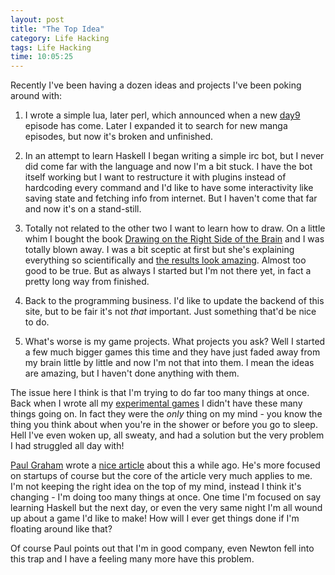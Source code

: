 ```yaml
---
layout: post
title: "The Top Idea"
category: Life Hacking
tags: Life Hacking
time: 10:05:25
---
```

Recently I've been having a dozen ideas and projects I've been poking around with:

1. I wrote a simple lua, later perl, which announced when a new [day9](http://day9tv.blip.tv/) episode has come. Later I expanded it to search for new manga episodes, but now it's broken and unfinished.

2. In an attempt to learn Haskell I began writing a simple irc bot, but I never did come far with the language and now I'm a bit stuck. I have the bot itself working but I want to restructure it with plugins instead of hardcoding every command and I'd like to have some interactivity like saving state and fetching info from internet. But I haven't come that far and now it's on a stand-still.

3. Totally not related to the other two I want to learn how to draw. On a little whim I bought the book [Drawing on the Right Side of the Brain](http://www.drawright.com/) and I was totally blown away. I was a bit sceptic at first but she's explaining everything so scientifically and [the results look amazing](http://drawright.com/gallery.htm). Almost too good to be true. But as always I started but I'm not there yet, in fact a pretty long way from finished.

4. Back to the programming business. I'd like to update the backend of this site, but to be fair it's not *that* important. Just something that'd be nice to do.

5. What's worse is my game projects. What projects you ask? Well I started a few much bigger games this time and they have just faded away from my brain little by little and now I'm not that into them. I mean the ideas are amazing, but I haven't done anything with them.

The issue here I think is that I'm trying to do far too many things at once. Back when I wrote all my [experimental games](/blog/2010/03/30/the_experimental_games) I didn't have these many things going on. In fact they were the *only* thing on my mind - you know the thing you think about when you're in the shower or before you go to sleep. Hell I've even woken up, all sweaty, and had a solution but the very problem I had struggled all day with!

[Paul Graham](http://paulgraham.com/) wrote a [nice article](http://www.paulgraham.com/top.html) about this a while ago. He's more focused on startups of course but the core of the article very much applies to me. I'm not keeping the right idea on the top of my mind, instead I think it's changing - I'm doing too many things at once. One time I'm focused on say learning Haskell but the next day, or even the very same night I'm all wound up about a game I'd like to make! How will I ever get things done if I'm floating around like that?

Of course Paul points out that I'm in good company, even Newton fell into this trap and I have a feeling many more have this problem.

